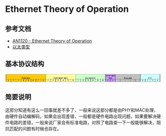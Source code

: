# Ethernet Theory of Operation

## 参考文档

* [AN1120 - Ethernet Theory of Operation](http://ww1.microchip.com/downloads/en/AppNotes/01120a.pdf)
* [以太类型](https://zh.wikipedia.org/wiki/%E4%BB%A5%E5%A4%AA%E7%B1%BB%E5%9E%8B)

## 基本协议结构

![./images/EthernetFrame.jpg](./images/EthernetFrame.jpg)

## 简要说明

这部分知道有这么一回事就差不多了，一般来说这部分都是由PHY和MAC处理，由硬件自动编解码，如果会出现差错，一般都是硬件电路出现问题，如果要解决硬件电路的差错，一般来说厂家会有标准电路，对照了电路查一下一般能够解决，阻抗匹配的问题有时候也存在。
